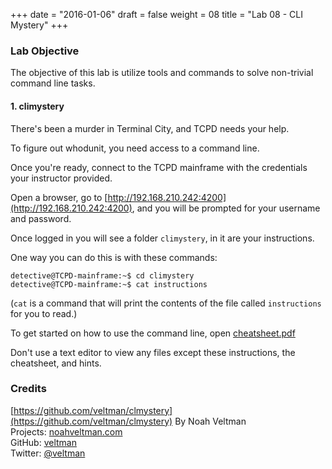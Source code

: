 +++
date = "2016-01-06"
draft = false
weight = 08
title = "Lab 08 - CLI Mystery"
+++

### Lab Objective

The objective of this lab is utilize tools and commands to solve non-trivial command line tasks.

#### 1. climystery
There's been a murder in Terminal City, and TCPD needs your help.

To figure out whodunit, you need access to a command line.

Once you're ready, connect to the TCPD mainframe with the credentials your instructor provided.

Open a browser, go to [http://192.168.210.242:4200](http://192.168.210.242:4200), and you will be prompted for your username and password.

Once logged in you will see a folder `climystery`, in it are your instructions.

One way you can do this is with these commands:
 
    detective@TCPD-mainframe:~$ cd climystery
    detective@TCPD-mainframe:~$ cat instructions

(`cat` is a command that will print the contents of the file called `instructions` for you to read.)

To get started on how to use the command line, open [cheatsheet.pdf](../cheatsheet.pdf) 

Don't use a text editor to view any files except these instructions, the cheatsheet, and hints.

### Credits
[https://github.com/veltman/clmystery](https://github.com/veltman/clmystery)
By Noah Veltman  
Projects: [noahveltman.com](http://noahveltman.com)  
GitHub: [veltman](https://github.com/veltman)  
Twitter: [@veltman](https://twitter.com/veltman)  
